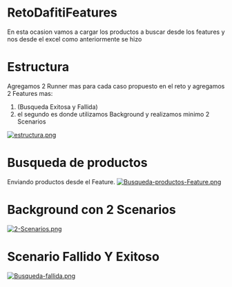 # RetoDafitiFeatures
En esta ocasion vamos a cargar los productos a buscar desde los features y nos desde el excel como anteriormente se hizo

# Estructura
Agregamos 2 Runner mas para cada caso propuesto en el reto
y agregamos 2 Features mas:
1. (Busqueda Exitosa y Fallida)
2. el segundo es donde utilizamos Background y realizamos minimo 2 Scenarios

[![estructura.png](https://i.postimg.cc/vm73rZRX/estructura.png)](https://postimg.cc/HJxwHHk7)


# Busqueda de productos
Enviando productos desde el Feature.
[![Busqueda-productos-Feature.png](https://i.postimg.cc/PrzWVFVr/Busqueda-productos-Feature.png)](https://postimg.cc/QHCKHSrR)

# Background con 2 Scenarios
[![2-Scenarios.png](https://i.postimg.cc/FsRrwYDd/2-Scenarios.png)](https://postimg.cc/XXR6CYM4)

# Scenario Fallido Y Exitoso
[![Busqueda-fallida.png](https://i.postimg.cc/FKthfDm3/Busqueda-fallida.png)](https://postimg.cc/bZR7W0Zw)
